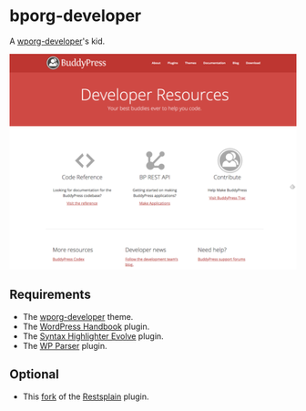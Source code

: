 # bporg-developer

A [wporg-developer](https://meta.trac.wordpress.org/browser/sites/trunk/wordpress.org/public_html/wp-content/themes/pub/wporg-developer)'s kid.

![Screenshot](./screenshot.png)

## Requirements
- The [wporg-developer](https://meta.trac.wordpress.org/browser/sites/trunk/wordpress.org/public_html/wp-content/themes/pub/wporg-developer) theme.
- The [WordPress Handbook](https://meta.trac.wordpress.org/browser/sites/trunk/wordpress.org/public_html/wp-content/plugins/handbook) plugin.
- The [Syntax Highlighter Evolve](https://wordpress.org/plugins/syntaxhighlighter/) plugin.
- The [WP Parser](https://github.com/WordPress/phpdoc-parser) plugin.

## Optional
- This [fork](https://github.com/imath/Restsplain/releases/tag/1.1.0-bp-rest-api) of the [Restsplain](https://github.com/humanmade/Restsplain) plugin.
